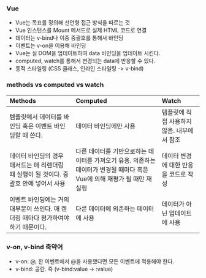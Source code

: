 ### Vue
- Vue는 목표를 정의해 선언형 접근 방식을 따르는 것
- Vue 인스턴스를 Mount 메서드로 실제 HTML 코드로 연결
- 데이터는 v-bind나 이중 중괄호를 통해서 바인딩
- 이벤트는 v-on을 이용해 바인딩
- Vue는 실 DOM을 업데이트하여 data 바인딩을 업데이트 시킨다.
- computed, watch를 통해서 변경되는 data에 반응할 수 있다.
- 동적 스타일링 (CSS 클래스, 인라인 스타일링 -> v-bind)

### methods vs computed vs watch
|Methods|Computed|Watch|
|:--|:--|:--|
|템플릿에서 데이터를 바인딩 혹은 이벤트 바인딩할 때 쓴다.|데이터 바인딩에만 사용|템플릿에 직접 사용하지 않음. 내부에서 참조|
|데이터 바인딩의 경우 매서드는 매 리렌더링 때 실행이 될 것이다. 중괄호 안에 넣어서 사용|다른 데이터를 기반으로하는 데이터를 가져오기 유용. 의존하는 데이터가 변경될 때마다 혹은 Vue에 의해 재평가 될 때만 재실행|데이터 변경에 대한 반응을 코드로 작성|
|이벤트 바인딩에는 거의 대부분이 쓰인다. 매 렌더링 때마다 평가하여야 하기 때문이다.|다른 데이터에 의존하는 데이터에 사용|데이터가 아닌 업데이트에 사용|


### v-on, v-bind 축약어
- v-on: @, 한 이벤트에서 @을 사용했다면 모든 이벤트에 적용해야 한다.
- v-bind: 공란. 즉 (v-bind:value -> :value)